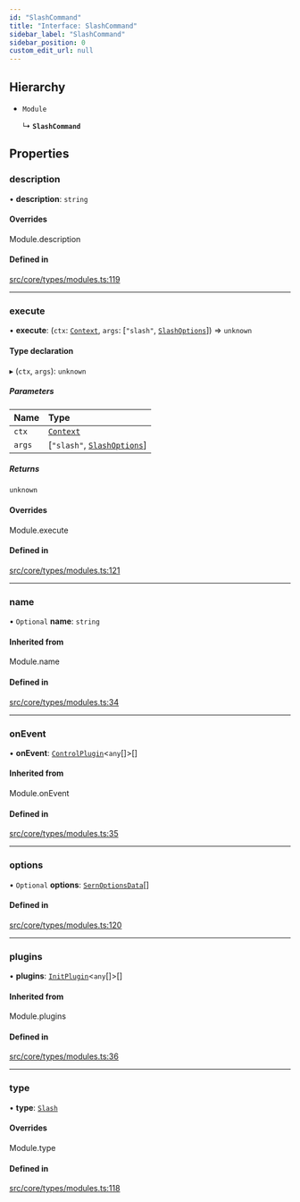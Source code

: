 ```yaml
---
id: "SlashCommand"
title: "Interface: SlashCommand"
sidebar_label: "SlashCommand"
sidebar_position: 0
custom_edit_url: null
---
```


## Hierarchy

- `Module`

  ↳ **`SlashCommand`**

## Properties

### description

• **description**: `string`

#### Overrides

Module.description

#### Defined in

[src/core/types/modules.ts:119](https://github.com/sern-handler/handler/blob/941e1ea/src/core/types/modules.ts#L119)

___

### execute

• **execute**: (`ctx`: [`Context`](../classes/Context.md), `args`: [``"slash"``, [`SlashOptions`](../modules.md#slashoptions)]) => `unknown`

#### Type declaration

▸ (`ctx`, `args`): `unknown`

##### Parameters

| Name | Type |
| :------ | :------ |
| `ctx` | [`Context`](../classes/Context.md) |
| `args` | [``"slash"``, [`SlashOptions`](../modules.md#slashoptions)] |

##### Returns

`unknown`

#### Overrides

Module.execute

#### Defined in

[src/core/types/modules.ts:121](https://github.com/sern-handler/handler/blob/941e1ea/src/core/types/modules.ts#L121)

___

### name

• `Optional` **name**: `string`

#### Inherited from

Module.name

#### Defined in

[src/core/types/modules.ts:34](https://github.com/sern-handler/handler/blob/941e1ea/src/core/types/modules.ts#L34)

___

### onEvent

• **onEvent**: [`ControlPlugin`](ControlPlugin.md)<`any`[]\>[]

#### Inherited from

Module.onEvent

#### Defined in

[src/core/types/modules.ts:35](https://github.com/sern-handler/handler/blob/941e1ea/src/core/types/modules.ts#L35)

___

### options

• `Optional` **options**: [`SernOptionsData`](../modules.md#sernoptionsdata)[]

#### Defined in

[src/core/types/modules.ts:120](https://github.com/sern-handler/handler/blob/941e1ea/src/core/types/modules.ts#L120)

___

### plugins

• **plugins**: [`InitPlugin`](InitPlugin.md)<`any`[]\>[]

#### Inherited from

Module.plugins

#### Defined in

[src/core/types/modules.ts:36](https://github.com/sern-handler/handler/blob/941e1ea/src/core/types/modules.ts#L36)

___

### type

• **type**: [`Slash`](../enums/CommandType.md#slash)

#### Overrides

Module.type

#### Defined in

[src/core/types/modules.ts:118](https://github.com/sern-handler/handler/blob/941e1ea/src/core/types/modules.ts#L118)
